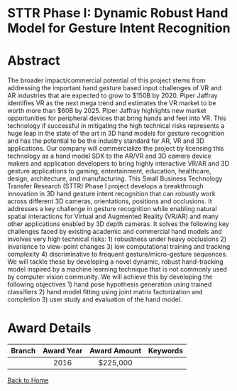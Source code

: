 
STTR Phase I: Dynamic Robust Hand Model for Gesture Intent Recognition
======================================================================

# Abstract


The broader impact/commercial potential of this project stems from addressing the important hand gesture based input challenges of VR and AR industries that are expected to grow to $150B by 2020. Piper Jaffray identifies VR as the next mega trend and estimates the VR market to be worth more than $60B by 2025. Piper Jaffray highlights new market opportunities for peripheral devices that bring hands and feet into VR. This technology if successful in mitigating the high technical risks represents a huge leap in the state of the art in 3D hand models for gesture recognition and has the potential to be the industry standard for AR, VR and 3D applications. Our company will commercialize the project by licensing this technology as a hand model SDK to the AR/VR and 3D camera device makers and application developers to bring highly interactive VR/AR and 3D gesture applications to gaming, entertainment, education, healthcare, design, architecture, and manufacturing. This Small Business Technology Transfer Research (STTR) Phase I project develops a breakthrough innovation in 3D hand gesture intent recognition that can robustly work across different 3D cameras, orientations, positions and occlusions. It addresses a key challenge in gesture recognition while enabling natural spatial interactions for Virtual and Augmented Reality (VR/AR) and many other applications enabled by 3D depth cameras. It solves the following key challenges faced by existing academic and commercial hand models and involves very high technical risks: 1) robustness under heavy occlusions 2) invariance to view-point changes 3) low computational training and tracking complexity 4) discriminative to frequent gesture/micro-gesture sequences. We will tackle these by developing a novel dynamic, robust hand-tracking model inspired by a machine learning technique that is not commonly used by computer vision community. We will achieve this by developing the following objectives 1) hand pose hypothesis generation using trained classifiers 2) hand model fitting using joint matrix factorization and completion 3) user study and evaluation of the hand model.  

# Award Details

|Branch|Award Year|Award Amount|Keywords|
| :---: | :---: | :---: | :---: |
||2016|$225,000||
  
  


[Back to Home](https://github.com/chrischow/dod_sbir_awards/Reports/JT/#222)